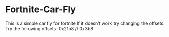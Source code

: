 # Fortnite-Car-Fly
This is a simple car fly for fortnite
If it doesn’t work try changing the offsets.
Try the following offsets: 0x21b8 // 0x3b8
